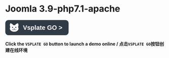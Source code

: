 # Joomla 3.9-php7.1-apache

<a href="https://www.vsplate.com/?docker-compose=https://github.com/vsplate/dcenvs/joomla/3.9-php7.1-apache"><img alt="VSPLATE GO" src="https://raw.githubusercontent.com/vsplate/images/master/vsgo_btn.png" width="200px"></a>

**Click the `VSPLATE GO` button to launch a demo online / 点击`VSPLATE GO`按钮创建在线环境**